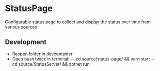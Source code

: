 # StatusPage
Configurable status page to collect and display the status over time from various sources

## Development
- Reopen folder in devcontainer
- Open bash twice in terminal:
-- cd source/status-page/ && yarn start
-- cd source/StatusServer/ && dotnet run